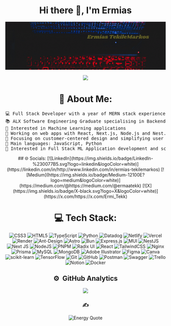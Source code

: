 
<div align="center">
<h1> Hi there 👋, I'm Ermias</h1>

<a target="_blank" href="https://www.canva.com/design/DAGT1Ww6YLk/kfJcuzQfyHd7eGgJlbHJhw/watch?utm_content=DAGT1Ww6YLk&utm_campaign=designshare&utm_medium=link&utm_source=editor">
  <img src="https://github.com/Ermi-Tekk21/ermi-tekk21/blob/main/ErmiasTekoleMarkos-ezgif.com-video-to-gif-converter.gif?raw=true" alt="Watch my video"/>
</a>

<p>
	<a href="https://github.com/Bouaskaoun">
		<img src="https://readme-typing-svg.herokuapp.com/?lines=Software+Engineer;Full-Stack+Developer;Passionate+about+AI%2C+ML&center=true&width=600&height=45">
	</a>
</p>

# 💫 About Me:
</div>
<pre>
💻 Full Stack Developer with a year of MERN stack experience | Enthusiastic about new technologies
📚 ALX Software Engineering Graduate specialising in Backend | Currently a Software Engineering student at ASTU
📝 Interested in Machine Learning applications 
🔭 Working on web apps with React, Next.js, Node.js and Nest.js and more
🌱 Focusing on customer-centered design and simplifying user experiences
🌟 Main languages: JavaScript, Python
🚩 Interested in Full Stack ML Application development and scalable systems
</pre>
<div align="center">
## 🌐 Socials:
[![LinkedIn](https://img.shields.io/badge/LinkedIn-%230077B5.svg?logo=linkedin&logoColor=white)](https://linkedin.com/in/http://www.linkedin.com/in/ermias-tekilemarkos) [![Medium](https://img.shields.io/badge/Medium-12100E?logo=medium&logoColor=white)](https://medium.com/@https://medium.com/@ermaatekk) [![X](https://img.shields.io/badge/X-black.svg?logo=X&logoColor=white)](https://x.com/https://x.com/Ermi_Tekk) 

# 💻 Tech Stack:
![CSS3](https://img.shields.io/badge/css3-%231572B6.svg?style=flat&logo=css3&logoColor=white) ![HTML5](https://img.shields.io/badge/html5-%23E34F26.svg?style=flat&logo=html5&logoColor=white) ![TypeScript](https://img.shields.io/badge/typescript-%23007ACC.svg?style=flat&logo=typescript&logoColor=white) ![Python](https://img.shields.io/badge/python-3670A0?style=flat&logo=python&logoColor=ffdd54) ![Datadog](https://img.shields.io/badge/datadog-%23632CA6.svg?style=flat&logo=datadog&logoColor=white) ![Netlify](https://img.shields.io/badge/netlify-%23000000.svg?style=flat&logo=netlify&logoColor=#00C7B7) ![Vercel](https://img.shields.io/badge/vercel-%23000000.svg?style=flat&logo=vercel&logoColor=white) ![Render](https://img.shields.io/badge/Render-%46E3B7.svg?style=flat&logo=render&logoColor=white) ![Ant-Design](https://img.shields.io/badge/-AntDesign-%230170FE?style=flat&logo=ant-design&logoColor=white) ![Astro](https://img.shields.io/badge/astro-%232C2052.svg?style=flat&logo=astro&logoColor=white) ![Bun](https://img.shields.io/badge/Bun-%23000000.svg?style=flat&logo=bun&logoColor=white) ![Express.js](https://img.shields.io/badge/express.js-%23404d59.svg?style=flat&logo=express&logoColor=%2361DAFB) ![MUI](https://img.shields.io/badge/MUI-%230081CB.svg?style=flat&logo=mui&logoColor=white) ![NestJS](https://img.shields.io/badge/nestjs-%23E0234E.svg?style=flat&logo=nestjs&logoColor=white) ![Next JS](https://img.shields.io/badge/Next-black?style=flat&logo=next.js&logoColor=white) ![NodeJS](https://img.shields.io/badge/node.js-6DA55F?style=flat&logo=node.js&logoColor=white) ![PNPM](https://img.shields.io/badge/pnpm-%234a4a4a.svg?style=flat&logo=pnpm&logoColor=f69220) ![Radix UI](https://img.shields.io/badge/radix%20ui-161618.svg?style=flat&logo=radix-ui&logoColor=white) ![React](https://img.shields.io/badge/react-%2320232a.svg?style=flat&logo=react&logoColor=%2361DAFB) ![TailwindCSS](https://img.shields.io/badge/tailwindcss-%2338B2AC.svg?style=flat&logo=tailwind-css&logoColor=white) ![Nginx](https://img.shields.io/badge/nginx-%23009639.svg?style=flat&logo=nginx&logoColor=white) ![Prisma](https://img.shields.io/badge/Prisma-3982CE?style=flat&logo=Prisma&logoColor=white) ![MySQL](https://img.shields.io/badge/mysql-4479A1.svg?style=flat&logo=mysql&logoColor=white) ![MongoDB](https://img.shields.io/badge/MongoDB-%234ea94b.svg?style=flat&logo=mongodb&logoColor=white) ![Adobe Illustrator](https://img.shields.io/badge/adobe%20illustrator-%23FF9A00.svg?style=flat&logo=adobe%20illustrator&logoColor=white) ![Figma](https://img.shields.io/badge/figma-%23F24E1E.svg?style=flat&logo=figma&logoColor=white) ![Canva](https://img.shields.io/badge/Canva-%2300C4CC.svg?style=flat&logo=Canva&logoColor=white) ![scikit-learn](https://img.shields.io/badge/scikit--learn-%23F7931E.svg?style=flat&logo=scikit-learn&logoColor=white) ![TensorFlow](https://img.shields.io/badge/TensorFlow-%23FF6F00.svg?style=flat&logo=TensorFlow&logoColor=white) ![Git](https://img.shields.io/badge/git-%23F05033.svg?style=flat&logo=git&logoColor=white) ![GitHub](https://img.shields.io/badge/github-%23121011.svg?style=flat&logo=github&logoColor=white) ![Postman](https://img.shields.io/badge/Postman-FF6C37?style=flat&logo=postman&logoColor=white) ![Swagger](https://img.shields.io/badge/-Swagger-%23Clojure?style=flat&logo=swagger&logoColor=white) ![Trello](https://img.shields.io/badge/Trello-%23026AA7.svg?style=flat&logo=Trello&logoColor=white) ![Notion](https://img.shields.io/badge/Notion-%23000000.svg?style=flat&logo=notion&logoColor=white) ![Docker](https://img.shields.io/badge/docker-%230db7ed.svg?style=flat&logo=docker&logoColor=white)
<br>
<h2>⚙️ &nbsp;GitHub Analytics</h2>
<a href="https://github.com/Ermi-Tekk21">
  <img height="180em" src="https://github-readme-stats-eight-theta.vercel.app/api/top-langs/?username=Ermi-Tekk21&layout=compact&count_private=true&langs_count=8&theme=dark"/>
</a>

### ✍️
![Energy Quote](https://quotes-github-readme.vercel.app/api?quote=Energy%20is%20everything.%20You%20create%20your%20reality%20with%20the%20energy%20you%20bring%20to%20every%20situation.&author=)

</div>
